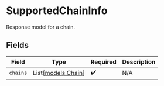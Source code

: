 # SupportedChainInfo

Response model for a chain.


## Fields

| Field                                    | Type                                     | Required                                 | Description                              |
| ---------------------------------------- | ---------------------------------------- | ---------------------------------------- | ---------------------------------------- |
| `chains`                                 | List[[models.Chain](../models/chain.md)] | :heavy_check_mark:                       | N/A                                      |